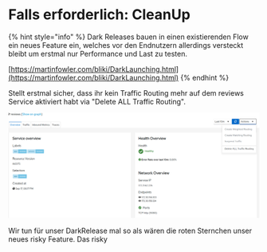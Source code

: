 # Falls erforderlich: CleanUp

{% hint style="info" %}
Dark Releases bauen in einen existierenden Flow ein neues Feature ein, welches vor den Endnutzern allerdings versteckt bleibt um erstmal nur Performance und Last zu testen.

[https://martinfowler.com/bliki/DarkLaunching.html](https://martinfowler.com/bliki/DarkLaunching.html)
{% endhint %}

Stellt erstmal sicher, dass ihr kein Traffic Routing mehr auf dem reviews Service aktiviert habt via "Delete ALL Traffic Routing".

![](../../../.gitbook/assets/image%20%28114%29.png)

Wir tun für unser DarkRelease mal so als wären die roten Sternchen unser neues risky Feature. Das risky

